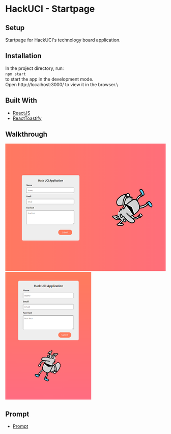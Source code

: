 # HackUCI - Startpage

## Setup 
Startpage for HackUCI's technology board application.


## Installation
In the project directory, run:\
`npm start`\
to start the app in the development mode.\
Open http://localhost:3000/ to view it in the browser.\

## Built With
- [ReactJS](https://reactjs.org/)
- [ReactToastify](https://www.npmjs.com/package/react-toastify)

## Walkthrough
<img src='public/demo/horizontal-startpage.png' title='Home Screen' width='' alt='Home Screen' height="400"/>
<img src='public/demo/vertical-startpage.png' title='Home Screen' width='' alt='Home Screen' height="400"/>

## Prompt
- [Prompt](https://www.notion.so/Hack-at-UCI-Tech-Team-Deliverable-2021-2022-dab4a6d0d6e24a81a54631894df8f71f)
